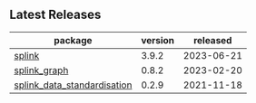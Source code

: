 ## Latest Releases
| package | version | released |
|--------------|-----------|-------------|
| [splink](https://github.com/moj-analytical-services/splink) | 3.9.2 | 2023-06-21 |
| [splink_graph](https://github.com/moj-analytical-services/splink_graph) | 0.8.2 | 2023-02-20 |
| [splink_data_standardisation](https://github.com/moj-analytical-services/splink_data_standardisation) | 0.2.9 | 2021-11-18 |
